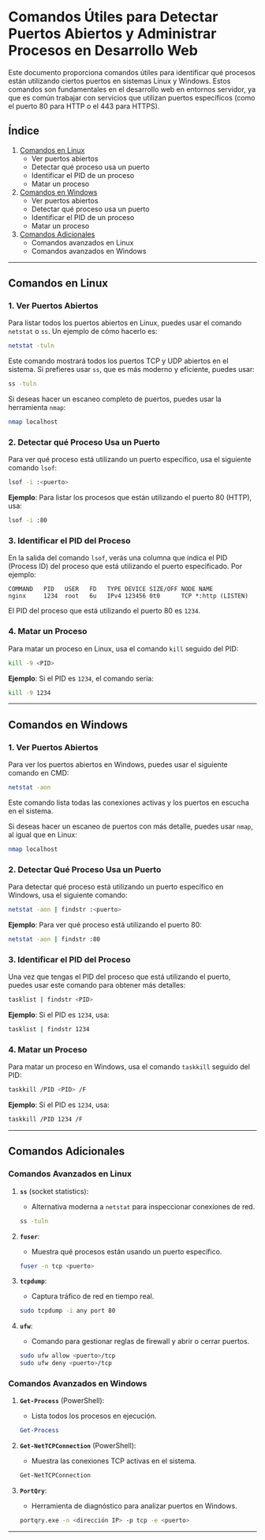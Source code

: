 
# Comandos Útiles para Detectar Puertos Abiertos y Administrar Procesos en Desarrollo Web

Este documento proporciona comandos útiles para identificar qué procesos están utilizando ciertos puertos en sistemas Linux y Windows. Estos comandos son fundamentales en el desarrollo web en entornos servidor, ya que es común trabajar con servicios que utilizan puertos específicos (como el puerto 80 para HTTP o el 443 para HTTPS).

## Índice
1. [Comandos en Linux](#comandos-en-linux)
    - Ver puertos abiertos
    - Detectar qué proceso usa un puerto
    - Identificar el PID de un proceso
    - Matar un proceso
2. [Comandos en Windows](#comandos-en-windows)
    - Ver puertos abiertos
    - Detectar qué proceso usa un puerto
    - Identificar el PID de un proceso
    - Matar un proceso
3. [Comandos Adicionales](#comandos-adicionales)
    - Comandos avanzados en Linux
    - Comandos avanzados en Windows

---

## Comandos en Linux

### 1. Ver Puertos Abiertos

Para listar todos los puertos abiertos en Linux, puedes usar el comando `netstat` o `ss`. Un ejemplo de cómo hacerlo es:

```bash
netstat -tuln
```

Este comando mostrará todos los puertos TCP y UDP abiertos en el sistema. Si prefieres usar `ss`, que es más moderno y eficiente, puedes usar:

```bash
ss -tuln
```

Si deseas hacer un escaneo completo de puertos, puedes usar la herramienta `nmap`:

```bash
nmap localhost
```

### 2. Detectar qué Proceso Usa un Puerto

Para ver qué proceso está utilizando un puerto específico, usa el siguiente comando `lsof`:

```bash
lsof -i :<puerto>
```

**Ejemplo**: Para listar los procesos que están utilizando el puerto 80 (HTTP), usa:

```bash
lsof -i :80
```

### 3. Identificar el PID del Proceso

En la salida del comando `lsof`, verás una columna que indica el PID (Process ID) del proceso que está utilizando el puerto especificado. Por ejemplo:

```
COMMAND   PID   USER   FD   TYPE DEVICE SIZE/OFF NODE NAME
nginx     1234  root   6u   IPv4 123456 0t0      TCP *:http (LISTEN)
```

El PID del proceso que está utilizando el puerto 80 es `1234`.

### 4. Matar un Proceso

Para matar un proceso en Linux, usa el comando `kill` seguido del PID:

```bash
kill -9 <PID>
```

**Ejemplo**: Si el PID es `1234`, el comando sería:

```bash
kill -9 1234
```

---

## Comandos en Windows

### 1. Ver Puertos Abiertos

Para ver los puertos abiertos en Windows, puedes usar el siguiente comando en CMD:

```bash
netstat -aon
```

Este comando lista todas las conexiones activas y los puertos en escucha en el sistema.

Si deseas hacer un escaneo de puertos con más detalle, puedes usar `nmap`, al igual que en Linux:

```bash
nmap localhost
```

### 2. Detectar Qué Proceso Usa un Puerto

Para detectar qué proceso está utilizando un puerto específico en Windows, usa el siguiente comando:

```bash
netstat -aon | findstr :<puerto>
```

**Ejemplo**: Para ver qué proceso está utilizando el puerto 80:

```bash
netstat -aon | findstr :80
```

### 3. Identificar el PID del Proceso

Una vez que tengas el PID del proceso que está utilizando el puerto, puedes usar este comando para obtener más detalles:

```bash
tasklist | findstr <PID>
```

**Ejemplo**: Si el PID es `1234`, usa:

```bash
tasklist | findstr 1234
```

### 4. Matar un Proceso

Para matar un proceso en Windows, usa el comando `taskkill` seguido del PID:

```bash
taskkill /PID <PID> /F
```

**Ejemplo**: Si el PID es `1234`, usa:

```bash
taskkill /PID 1234 /F
```

---

## Comandos Adicionales

### Comandos Avanzados en Linux

1. **`ss`** (socket statistics):
   - Alternativa moderna a `netstat` para inspeccionar conexiones de red.
   ```bash
   ss -tuln
   ```

2. **`fuser`**:
   - Muestra qué procesos están usando un puerto específico.
   ```bash
   fuser -n tcp <puerto>
   ```

3. **`tcpdump`**:
   - Captura tráfico de red en tiempo real.
   ```bash
   sudo tcpdump -i any port 80
   ```

4. **`ufw`**:
   - Comando para gestionar reglas de firewall y abrir o cerrar puertos.
   ```bash
   sudo ufw allow <puerto>/tcp
   sudo ufw deny <puerto>/tcp
   ```

### Comandos Avanzados en Windows

1. **`Get-Process`** (PowerShell):
   - Lista todos los procesos en ejecución.
   ```powershell
   Get-Process
   ```

2. **`Get-NetTCPConnection`** (PowerShell):
   - Muestra las conexiones TCP activas en el sistema.
   ```powershell
   Get-NetTCPConnection
   ```

3. **`PortQry`**:
   - Herramienta de diagnóstico para analizar puertos en Windows.
   ```bash
   portqry.exe -n <dirección IP> -p tcp -e <puerto>
   ```

---

